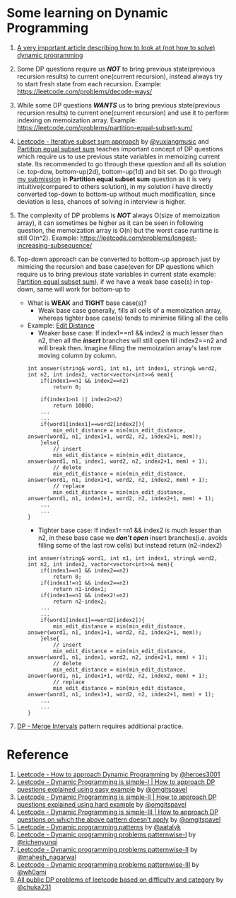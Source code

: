 # Some learning on Dynamic Programming
1. [A very important article describing how to look at (not how to solve) dynamic programming](https://stackoverflow.com/questions/6164629/what-is-the-difference-between-bottom-up-and-top-down)

2. Some DP questions require us ***NOT*** to bring previous state(previous recursion results) to current one(current recursion), instead always try to start fresh state from each recursion. Example: https://leetcode.com/problems/decode-ways/

3. While some DP questions ***WANTS*** us to bring previous state(previous recursion results) to current one(current recursion) and use it to perform indexing on memoization array. Example: https://leetcode.com/problems/partition-equal-subset-sum/ 

4. [Leetcode - Iterative subset sum approach](https://leetcode.com/problems/target-sum/discuss/97334/java-15-ms-c-3-ms-ons-iterative-dp-solution-using-subset-sum-with-explanation) by [@yuxiangmusic](https://leetcode.com/yuxiangmusic) and [Partition equal subset sum](https://leetcode.com/problems/partition-equal-subset-sum/) teaches important concept of DP questions which require us to use previous state variables in memoizing current state. Its recommended to go through these question and all its solution i.e. top-dow, bottom-up(2d), bottom-up(1d) and bit set. Do go through [my submission](https://leetcode.com/submissions/detail/609838238/) in **Partition equal subset sum** question as it is very intuitive(compared to others solution), in my solution i have directly converted top-down to bottom-up without much modification, since deviation is less, chances of solving in interview is higher.

5. The complexity of DP problems is ***NOT*** always O(size of memoization array), it can sometimes be higher as it can be seen in following question, the memoization array is O(n) but the worst case runtime is still O(n^2). Example: https://leetcode.com/problems/longest-increasing-subsequence/

6. Top-down approach can be converted to bottom-up approach just by mimicing the recursion and base case(even for DP questions which require us to bring previous state variables in current state example: [Partition equal subset sum](https://leetcode.com/problems/partition-equal-subset-sum/)), if we have a weak base case(s) in top-down, same will work for bottom-up to
    - What is **WEAK** and **TIGHT** base case(s)?
        - Weak base case generally, fills all cells of a memoization array, whereas tighter base case(s) tends to minimise filling all the cells
    - Example: [Edit Distance](https://leetcode.com/problems/edit-distance/)
        - Weaker base case: If index1==n1 && index2 is much lesser than n2, then all the ***insert*** branches will still open till index2==n2 and will break then. Imagine filling the memoization array's last row moving column by column.
        ```
        int answer(string& word1, int n1, int index1, string& word2, int n2, int index2, vector<vector<int>>& mem){
            if(index1==n1 && index2==n2)
                return 0;

            if(index1>n1 || index2>n2)
                return 10000;
            ...
            ...
            if(word1[index1]==word2[index2]){
                min_edit_distance = min(min_edit_distance, answer(word1, n1, index1+1, word2, n2, index2+1, mem));
            }else{
                // insert
                min_edit_distance = min(min_edit_distance, answer(word1, n1, index1, word2, n2, index2+1, mem) + 1);
                // delete
                min_edit_distance = min(min_edit_distance, answer(word1, n1, index1+1, word2, n2, index2, mem) + 1);
                // replace
                min_edit_distance = min(min_edit_distance, answer(word1, n1, index1+1, word2, n2, index2+1, mem) + 1);
            ...
            ...
        }
        ```
        - Tighter base case: If index1==n1 && index2 is much lesser than n2, in these base case we ***don't open*** insert branches(i.e. avoids filling some of the last row cells) but instead return (n2-index2)
        ```
        int answer(string& word1, int n1, int index1, string& word2, int n2, int index2, vector<vector<int>>& mem){
            if(index1==n1 && index2==n2)
                return 0;
            if(index1!=n1 && index2==n2)
                return n1-index1;
            if(index1==n1 && index2!=n2)
                return n2-index2;
            ...
            ...
            if(word1[index1]==word2[index2]){
                min_edit_distance = min(min_edit_distance, answer(word1, n1, index1+1, word2, n2, index2+1, mem));
            }else{
                // insert
                min_edit_distance = min(min_edit_distance, answer(word1, n1, index1, word2, n2, index2+1, mem) + 1);
                // delete
                min_edit_distance = min(min_edit_distance, answer(word1, n1, index1+1, word2, n2, index2, mem) + 1);
                // replace
                min_edit_distance = min(min_edit_distance, answer(word1, n1, index1+1, word2, n2, index2+1, mem) + 1);
            ...
            ...
        }
        ```
7. [DP - Merge Intervals](https://leetcode.com/list/55aj8s16/) pattern requires additional practice.

# Reference
1. [Leetcode - How to approach Dynamic Programming](https://leetcode.com/problems/house-robber/discuss/156523/From-good-to-great.-How-to-approach-most-of-DP-problems) by [@heroes3001](https://leetcode.com/heroes3001)
2. [Leetcode - Dynamic Programming is simple-I | How to approach DP questions explained using easy example](https://leetcode.com/discuss/study-guide/1490172/Dynamic-programming-is-simple) by [@omgitspavel](https://leetcode.com/omgitspavel)
3. [Leetcode - Dynamic Programming is simple-II | How to approach DP questions explained using hard example](https://leetcode.com/discuss/study-guide/1508238/Dynamic-programming-is-simple-2) by [@omgitspavel](https://leetcode.com/omgitspavel)
4. [Leetcode - Dynamic Programming is simple-III | How to approach DP questions on which the above pattern doesn't apply](https://leetcode.com/discuss/study-guide/1527916/Dynamic-programming-is-simple-3-(multi-root-recursion)) by [@omgitspavel](https://leetcode.com/omgitspavel)
5. [Leetcode - Dynamic programming patterns](https://leetcode.com/discuss/general-discussion/458695/dynamic-programming-patterns) by [@aatalyk](https://leetcode.com/aatalyk)
6. [Leetcode - Dynamic programming problems patternwise-I](https://leetcode.com/discuss/general-discussion/592146/dynamic-programming-summary) by [@richenyunqi](https://leetcode.com/richenyunqi)
7. [Leetcode - Dynamic programming problems patternwise-II](https://leetcode.com/discuss/general-discussion/1050391/Must-do-Dynamic-programming-Problems-Category-wise) by [@mahesh_nagarwal](https://leetcode.com/mahesh_nagarwal)
8. [Leetcode - Dynamic programming problems patternwise-III](https://leetcode.com/discuss/general-discussion/662866/dp-for-beginners-problems-patterns-sample-solutions) by [@wh0ami](https://leetcode.com/wh0ami)
9. [All public DP problems of leetcode based on difficulty and category](https://chuka231.blogspot.com/2021/01/leetcode-all-dynamic-programming.html) by [@chuka231](https://leetcode.com/chuka231)